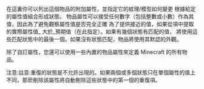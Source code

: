 在這裏你可以列出這個物品的附加屬性，並指定它的紋理/模型如何變更 根據給定的屬性值組合形成狀態。 物品屬性可以接受任何數字（包括整數或小數）作為其值，因此為了避免觀察屬性值是否完全正確 為了提供接近的值，如果從項中提取的實際屬性值_ 大於_預期值（在此指定）。如果有幾個狀態有匹配的值， 將使用這些匹配狀態中的最後一個。如果沒有狀態匹配，物品將使用其默認的外觀。

除了自訂屬性，您還可以使用一些內置的物品屬性來定義 Minecraft 的所有物品。

注意:註意:重復的狀態是不允許出現的。如果兩個或多個狀態只在單個屬性的值上不同，那麽刪除該屬性將自動刪除這些狀態中的第一個的重復項。